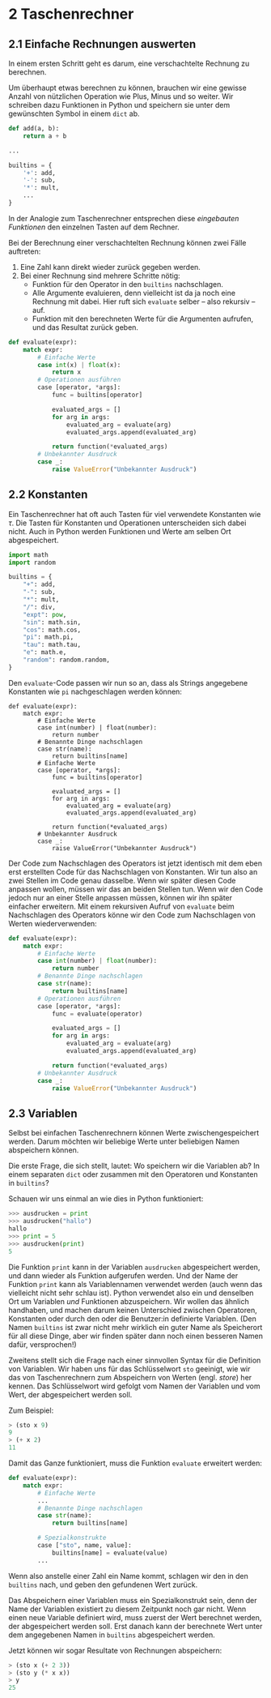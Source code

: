 # 2 Taschenrechner

## 2.1 Einfache Rechnungen auswerten

In einem ersten Schritt geht es darum, eine verschachtelte Rechnung zu berechnen.

Um überhaupt etwas berechnen zu können, brauchen wir eine gewisse Anzahl von nützlichen Operation wie Plus, Minus und so weiter.  Wir schreiben dazu Funktionen in Python und speichern sie unter dem gewünschten Symbol in einem `dict` ab.

```py
def add(a, b):
    return a + b

...

builtins = {
    '+': add,
    '-': sub,
    '*': mult,
    ...
}
```

In der Analogie zum Taschenrechner entsprechen diese _eingebauten Funktionen_ den einzelnen Tasten auf dem Rechner.

Bei der Berechnung einer verschachtelten Rechnung können zwei Fälle auftreten:
1. Eine Zahl kann direkt wieder zurück gegeben werden.
2. Bei einer Rechnung sind mehrere Schritte nötig:
     * Funktion für den Operator in den `builtins` nachschlagen.
     * Alle Argumente evaluieren, denn vielleicht ist da ja noch eine Rechnung mit dabei.  Hier ruft sich `evaluate` selber &ndash; also rekursiv &ndash; auf.
     * Funktion mit den berechneten Werte für die Argumenten aufrufen, und das Resultat zurück geben.

```py
def evaluate(expr):
    match expr:
        # Einfache Werte
        case int(x) | float(x):
            return x
        # Operationen ausführen
        case [operator, *args]:
            func = builtins[operator]

            evaluated_args = []
            for arg in args:
                evaluated_arg = evaluate(arg)
                evaluated_args.append(evaluated_arg)

            return function(*evaluated_args)
        # Unbekannter Ausdruck
        case _:
            raise ValueError("Unbekannter Ausdruck")
```

## 2.2 Konstanten

Ein Taschenrechner hat oft auch Tasten für viel verwendete Konstanten wie $\tau$.  Die Tasten für Konstanten und Operationen unterscheiden sich dabei nicht.  Auch in Python werden Funktionen und Werte am selben Ort abgespeichert.

```python
import math
import random

builtins = {
    "+": add,
    "-": sub,
    "*": mult,
    "/": div,
    "expt": pow,
    "sin": math.sin,
    "cos": math.cos,
    "pi": math.pi,
    "tau": math.tau,
    "e": math.e,
    "random": random.random,
}
```

Den `evaluate`-Code passen wir nun so an, dass als Strings angegebene Konstanten wie `pi` nachgeschlagen werden können:

```python{class=line-numbers}
def evaluate(expr):
    match expr:
        # Einfache Werte
        case int(number) | float(number):
            return number
        # Benannte Dinge nachschlagen
        case str(name):
            return builtins[name]
        # Einfache Werte
        case [operator, *args]:
            func = builtins[operator]

            evaluated_args = []
            for arg in args:
                evaluated_arg = evaluate(arg)
                evaluated_args.append(evaluated_arg)

            return function(*evaluated_args)
        # Unbekannter Ausdruck
        case _:
            raise ValueError("Unbekannter Ausdruck")
```

Der Code zum Nachschlagen des Operators ist jetzt identisch mit dem eben erst erstellten Code für das Nachschlagen von Konstanten. Wir tun also an zwei Stellen im Code genau dasselbe. Wenn wir später diesen Code anpassen wollen, müssen wir das an beiden Stellen tun. Wenn wir den Code jedoch nur an einer Stelle anpassen müssen, können wir ihn später einfacher erweitern. Mit einem rekursiven Aufruf von `evaluate` beim Nachschlagen des Operators könne wir den Code zum Nachschlagen von Werten wiederverwenden:

```python
def evaluate(expr):
    match expr:
        # Einfache Werte
        case int(number) | float(number):
            return number
        # Benannte Dinge nachschlagen
        case str(name):
            return builtins[name]
        # Operationen ausführen
        case [operator, *args]:
            func = evaluate(operator)

            evaluated_args = []
            for arg in args:
                evaluated_arg = evaluate(arg)
                evaluated_args.append(evaluated_arg)

            return function(*evaluated_args)
        # Unbekannter Ausdruck
        case _:
            raise ValueError("Unbekannter Ausdruck")
```

## 2.3 Variablen

Selbst bei einfachen Taschenrechnern können Werte zwischengespeichert werden. Darum möchten wir beliebige Werte unter beliebigen Namen abspeichern können.

Die erste Frage, die sich stellt, lautet: Wo speichern wir die Variablen ab? In einem separaten `dict` oder zusammen mit den Operatoren und Konstanten in `builtins`?

Schauen wir uns einmal an wie dies in Python funktioniert:

```py
>>> ausdrucken = print
>>> ausdrucken("hallo")
hallo
>>> print = 5
>>> ausdrucken(print)
5
```
Die Funktion `print` kann in der Variablen `ausdrucken` abgespeichert werden, und dann wieder als Funktion aufgerufen werden.  Und der Name der Funktion `print` kann als Variablennamen verwendet werden (auch wenn das vielleicht nicht sehr schlau ist).  Python verwendet also ein und denselben Ort um Variablen _und_ Funktionen abzuspeichern.  Wir wollen das ähnlich handhaben, und machen darum keinen Unterschied zwischen Operatoren, Konstanten oder durch den oder die Benutzer:in definierte Variablen.  (Den Namen `builtins` ist zwar nicht mehr wirklich ein guter Name als Speicherort für all diese Dinge, aber wir finden später dann noch einen besseren Namen dafür, versprochen!)

Zweitens stellt sich die Frage nach einer sinnvollen Syntax für die Definition von Variablen. Wir haben uns für das Schlüsselwort `sto` geeinigt, wie wir das von Taschenrechnern zum Abspeichern von Werten (engl. _store_) her kennen.  Das Schlüsselwort wird gefolgt vom Namen der Variablen und vom Wert, der abgespeichert werden soll.

Zum Beispiel:
```scheme
> (sto x 9)
9
> (+ x 2)
11
```

Damit das Ganze funktioniert, muss die Funktion `evaluate` erweitert werden:
```py
def evaluate(expr):
    match expr:
        # Einfache Werte
        ...
        # Benannte Dinge nachschlagen
        case str(name):
            return builtins[name]

        # Spezialkonstrukte
        case ["sto", name, value]:
            builtins[name] = evaluate(value)
        ...
```

Wenn also anstelle einer Zahl ein Name kommt, schlagen wir den in den `builtins` nach, und geben den gefundenen Wert zurück.

Das Abspeichern einer Variablen muss ein Spezialkonstrukt sein, denn der Name der Variablen existiert zu diesem Zeitpunkt noch gar nicht.  Wenn einen neue Variable definiert wird, muss zuerst der Wert berechnet werden, der abgespeichert werden soll. Erst danach kann der berechnete Wert unter dem angegebenen Namen in `builtins` abgespeichert werden.

Jetzt können wir sogar Resultate von Rechnungen abspeichern:

```scheme
> (sto x (+ 2 3))
> (sto y (* x x))
> y
25
```
